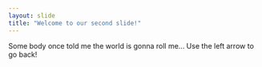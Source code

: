 ```yaml
---
layout: slide
title: "Welcome to our second slide!"
---
```

Some body once told me the world is gonna roll me...
Use the left arrow to go back!

